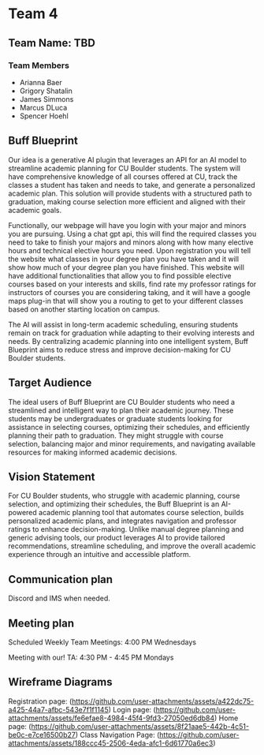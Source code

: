 # Team 4

## Team Name: TBD

### Team Members
- Arianna Baer  
- Grigory Shatalin  
- James Simmons  
- Marcus DLuca  
- Spencer Hoehl  

## Buff Blueprint

Our idea is a generative AI plugin that leverages an API for an AI model to streamline academic planning for CU Boulder students. The system will have comprehensive knowledge of all courses offered at CU, track the classes a student has taken and needs to take, and generate a personalized academic plan. This solution will provide students with a structured path to graduation, making course selection more efficient and aligned with their academic goals.

Functionally, our webpage will have you login with your major and minors you are pursuing.  Using a chat gpt api, this will find the required classes you need to take to finish your majors and minors along with how many elective hours and technical elective hours you need. Upon registration you will tell the website what classes in your degree plan you have taken and it will show how much of your degree plan you have finished. This website will have additional functionalities that allow you to find possible elective courses based on your interests and skills, find rate my professor ratings for instructors of courses you are considering taking, and it will have a google maps plug-in that will show you a routing to get to your different classes based on another starting location on campus. 

The AI will assist in long-term academic scheduling, ensuring students remain on track for graduation while adapting to their evolving interests and needs. By centralizing academic planning into one intelligent system, Buff Blueprint aims to reduce stress and improve decision-making for CU Boulder students.

## Target Audience
The ideal users of Buff Blueprint are CU Boulder students who need a streamlined and intelligent way to plan their academic journey. These students may be undergraduates or graduate students looking for assistance in selecting courses, optimizing their schedules, and efficiently planning their path to graduation. They might struggle with course selection, balancing major and minor requirements, and navigating available resources for making informed academic decisions.

## Vision Statement
For CU Boulder students, who struggle with academic planning, course selection, and optimizing their schedules, the Buff Blueprint is an AI-powered academic planning tool that automates course selection, builds personalized academic plans, and integrates navigation and professor ratings to enhance decision-making. Unlike manual degree planning and generic advising tools, our product leverages AI to provide tailored recommendations, streamline scheduling, and improve the overall academic experience through an intuitive and accessible platform.

## Communication plan
Discord and IMS when needed.

## Meeting plan
Scheduled Weekly Team Meetings: 4:00 PM Wednesdays

Meeting with our!
TA: 4:30 PM - 4:45 PM Mondays 


## Wireframe Diagrams
Registration page: (https://github.com/user-attachments/assets/a422dc75-a425-44a7-afbc-543e7f1f1145)
Login page: (https://github.com/user-attachments/assets/fe6efae8-4984-45f4-9fd3-27050ed6db84)
Home page: (https://github.com/user-attachments/assets/8f21aae5-442b-4c51-be0c-e7ce16500b27)
Class Navigation Page: (https://github.com/user-attachments/assets/188ccc45-2506-4eda-afc1-6d61770a6ec3)




